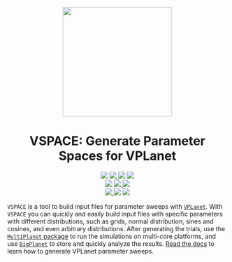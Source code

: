 <p align="center">
  <img width = "250" src="docs/VPLanetLogo.png"/>
</p>

<h1 align="center">VSPACE: Generate Parameter Spaces for VPLanet</h1>

<p align="center">
  <a href="https://VirtualPlanetaryLaboratory.github.io/vspace/"><img src="https://img.shields.io/badge/read-the_docs-blue.svg?style=flat"></a>
  <a href="https://github.com/VirtualPlanetaryLaboratory/vspace/actions/workflows/docs.yml">
  <img src="https://github.com/VirtualPlanetaryLaboratory/vspace/actions/workflows/docs.yml/badge.svg">   
  <a href="LICENSE"><img src="https://img.shields.io/badge/license-MIT-purple.svg"></a>
    <a href="https://VirtualPlanetaryLaboratory.github.io/vplanet/conduct.html"><img src="https://img.shields.io/badge/Code%20of-Conduct-7d93c7.svg"></a><br>
  <img src="https://img.shields.io/badge/Unit%20Tests-3-darkblue.svg"></a>
  <a href="https://github.com/VirtualPlanetaryLaboratory/vspace/actions/workflows/tests.yml">
  <img src="https://github.com/VirtualPlanetaryLaboratory/vspace/actions/workflows/tests.yml/badge.svg">
    <img src="https://img.shields.io/badge/Python-3.6--3.9-orange.svg"></a><br>
  <a href="https://github.com/VirtualPlanetaryLaboratory/vspace/actions/workflows/pip-install.yml">
  <img src="https://github.com/VirtualPlanetaryLaboratory/vspace/actions/workflows/pip-install.yml/badge.svg">
    <img src="https://img.shields.io/badge/Python-3.7--3.9-orange.svg"></a>
    <img src = "https://img.shields.io/badge/Platforms-Linux_|%20macOS-darkgreen.svg?style=flat">
  </a>
</p>

`VSPACE` is a tool to build input files for parameter sweeps with [`VPLanet`](https://github.com/VirtualPlanetaryLaboratory/vplanet).
With `VSPACE` you can quickly and easily build input files with specific
parameters with different distributions, such as grids, normal distribution, sines and cosines, and even arbitrary distributions. After generating the trials, use the [`MultiPlanet` package](https://github.com/VirtualPlanetaryLaboratory/multi-planet) to run the simulations
on multi-core platforms, and use [`BigPlanet`](https://github.com/VirtualPlanetaryLaboratory/bigplanet) to store and quickly analyze the results. [Read the docs](https://VirtualPlanetaryLaboratory.github.io/vspace/) to learn how to generate VPLanet parameter sweeps.
